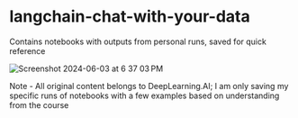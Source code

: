 # langchain-chat-with-your-data
Contains notebooks with outputs from personal runs, saved for quick reference


![Screenshot 2024-06-03 at 6 37 03 PM](https://github.com/unnitin/langchain-chat-with-your-data/assets/14156349/a70e9e2f-f2cf-4c43-bb44-93f14ebcee95)



Note - All original content belongs to DeepLearning.AI; I am only saving my specific runs of notebooks with a few examples based on understanding from the course
